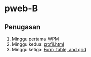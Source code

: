 # pweb-B

## Penugasan
1. Minggu pertama: [WPM](pertemuan1/Pertemuan1_WPM.md)
2. Minggu kedua: [profil.html](pertemuan2/profil.md)
3. Minggu ketiga: [Form, table, and grid](pertemuan3/README.md)
